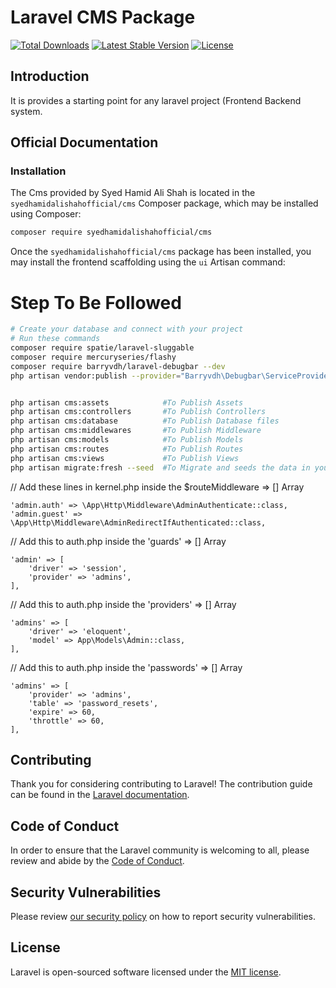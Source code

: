 # Laravel CMS Package

<a href="https://packagist.org/packages/syedhamidalishahofficial/cms"><img src="https://img.shields.io/packagist/dt/hamid/ui" alt="Total Downloads"></a>
<a href="https://packagist.org/packages/syedhamidalishahofficial/cms"><img src="https://img.shields.io/packagist/v/hamid/ui" alt="Latest Stable Version"></a>
<a href="https://packagist.org/packages/syedhamidalishahofficial/cms"><img src="https://img.shields.io/packagist/l/hamid/ui" alt="License"></a>

## Introduction

It is provides a starting point for any laravel project (Frontend Backend system.

## Official Documentation

### Installation

The Cms provided by Syed Hamid Ali Shah is located in the `syedhamidalishahofficial/cms` Composer package, which may be installed using Composer:

```bash
composer require syedhamidalishahofficial/cms
```

Once the `syedhamidalishahofficial/cms` package has been installed, you may install the frontend scaffolding using the `ui` Artisan command:
#  Step To Be Followed
```bash
# Create your database and connect with your project
# Run these commands
composer require spatie/laravel-sluggable                       
composer require mercuryseries/flashy
composer require barryvdh/laravel-debugbar --dev
php artisan vendor:publish --provider="Barryvdh\Debugbar\ServiceProvider"


php artisan cms:assets            #To Publish Assets
php artisan cms:controllers       #To Publish Controllers
php artisan cms:database          #To Publish Database files
php artisan cms:middlewares       #To Publish Middleware
php artisan cms:models            #To Publish Models
php artisan cms:routes            #To Publish Routes
php artisan cms:views             #To Publish Views
php artisan migrate:fresh --seed  #To Migrate and seeds the data in your database

```
// Add these lines in kernel.php inside the $routeMiddleware => [] Array
```
'admin.auth' => \App\Http\Middleware\AdminAuthenticate::class,
'admin.guest' => \App\Http\Middleware\AdminRedirectIfAuthenticated::class,
```
// Add this to auth.php inside the 'guards' => [] Array
```
'admin' => [
    'driver' => 'session',
    'provider' => 'admins',
],

```
// Add this to auth.php inside the 'providers' => [] Array
```
'admins' => [
    'driver' => 'eloquent',
    'model' => App\Models\Admin::class,
],
```
// Add this to auth.php inside the 'passwords' => [] Array
```
'admins' => [
    'provider' => 'admins',
    'table' => 'password_resets',
    'expire' => 60,
    'throttle' => 60,
],
```
## Contributing

Thank you for considering contributing to Laravel! The contribution guide can be found in the [Laravel documentation](https://laravel.com/docs/contributions).

## Code of Conduct

In order to ensure that the Laravel community is welcoming to all, please review and abide by the [Code of Conduct](https://laravel.com/docs/contributions#code-of-conduct).

## Security Vulnerabilities

Please review [our security policy](https://github.com/syedhamidalishahofficial/cms/security/policy) on how to report security vulnerabilities.

## License

Laravel is open-sourced software licensed under the [MIT license](LICENSE.md).
